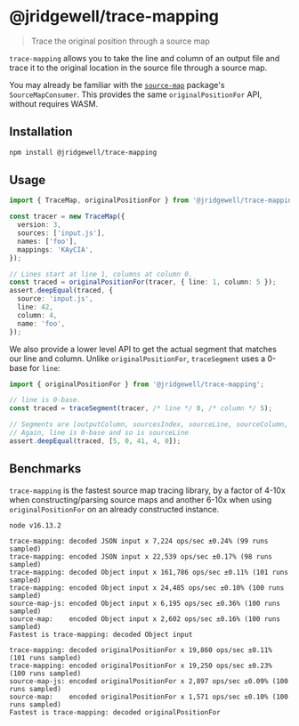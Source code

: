 # @jridgewell/trace-mapping

> Trace the original position through a source map

`trace-mapping` allows you to take the line and column of an output file and trace it to the
original location in the source file through a source map.

You may already be familiar with the [`source-map`][source-map] package's `SourceMapConsumer`. This
provides the same `originalPositionFor` API, without requires WASM.

## Installation

```sh
npm install @jridgewell/trace-mapping
```

## Usage

```typescript
import { TraceMap, originalPositionFor } from '@jridgewell/trace-mapping';

const tracer = new TraceMap({
  version: 3,
  sources: ['input.js'],
  names: ['foo'],
  mappings: 'KAyCIA',
});

// Lines start at line 1, columns at column 0.
const traced = originalPositionFor(tracer, { line: 1, column: 5 });
assert.deepEqual(traced, {
  source: 'input.js',
  line: 42,
  column: 4,
  name: 'foo',
});
```

We also provide a lower level API to get the actual segment that matches our line and column. Unlike
`originalPositionFor`, `traceSegment` uses a 0-base for `line`:

```typescript
import { originalPositionFor } from '@jridgewell/trace-mapping';

// line is 0-base.
const traced = traceSegment(tracer, /* line */ 0, /* column */ 5);

// Segments are [outputColumn, sourcesIndex, sourceLine, sourceColumn, namesIndex]
// Again, line is 0-base and so is sourceLine
assert.deepEqual(traced, [5, 0, 41, 4, 0]);
```

## Benchmarks

`trace-mapping` is the fastest source map tracing library, by a factor of 4-10x when
constructing/parsing source maps and another 6-10x when using `originalPositionFor` on an already
constructed instance.

```
node v16.13.2

trace-mapping: decoded JSON input x 7,224 ops/sec ±0.24% (99 runs sampled)
trace-mapping: encoded JSON input x 22,539 ops/sec ±0.17% (98 runs sampled)
trace-mapping: decoded Object input x 161,786 ops/sec ±0.11% (101 runs sampled)
trace-mapping: encoded Object input x 24,485 ops/sec ±0.10% (100 runs sampled)
source-map-js: encoded Object input x 6,195 ops/sec ±0.36% (100 runs sampled)
source-map:    encoded Object input x 2,602 ops/sec ±0.16% (100 runs sampled)
Fastest is trace-mapping: decoded Object input

trace-mapping: decoded originalPositionFor x 19,860 ops/sec ±0.11% (101 runs sampled)
trace-mapping: encoded originalPositionFor x 19,250 ops/sec ±0.23% (100 runs sampled)
source-map-js: encoded originalPositionFor x 2,897 ops/sec ±0.09% (100 runs sampled)
source-map:    encoded originalPositionFor x 1,571 ops/sec ±0.10% (100 runs sampled)
Fastest is trace-mapping: decoded originalPositionFor
```

[source-map]: https://www.npmjs.com/package/source-map
